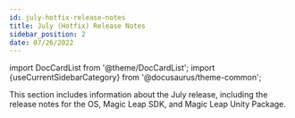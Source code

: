 ```yaml
---
id: july-hotfix-release-notes
title: July (Hotfix) Release Notes
sidebar_position: 2
date: 07/26/2022
---
```


import DocCardList from '@theme/DocCardList';
import {useCurrentSidebarCategory} from '@docusaurus/theme-common';

This section includes information about the July release, including the release notes for the OS, Magic Leap SDK, and Magic Leap Unity Package.

<DocCardList items={useCurrentSidebarCategory().items}/>
